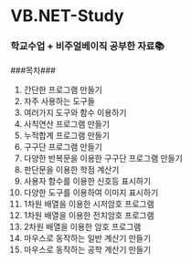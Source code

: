 # VB.NET-Study
### 학교수업 + 비주얼베이직 공부한 자료📚

###목차###
1. 간단한 프로그램 만들기
2. 자주 사용하는 도구들
3. 여러가지 도구와 함수 이용하기
4. 사칙연산 프로그램 만들기
5. 누적합계 프로그램 만들기
6. 구구단 프로그램 만들기
7. 다양한 반복문을 이용한 구구단 프로그램 만들기
8. 판단문을 이용한 학점 계산기
9. 사용자 함수를 이용한 신호등 표시하기
10. 다양한 도구를 이용하여 이미지 표시하기
11. 1차원 배열을 이용한 시저암호 프로그램
12. 1차원 배열을 이용한 전치암호 프로그램
13. 2차원 배열을 이용한 암호 프로그램
14. 마우스로 동작하는 일반 계산기 만들기
15. 마우스로 동작하는 공학 계산기 만들기
